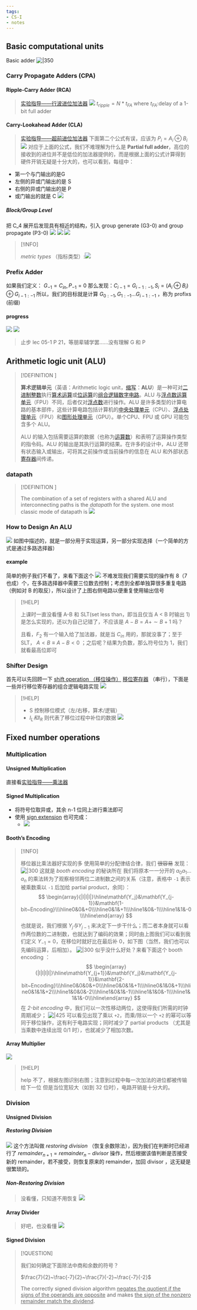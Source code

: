 ```yaml
---
tags:
- CS-I
- notes
---
```

## Basic computational units
Basic adder
![|350](attachments/05-Computational%20Operations%20&%20Units-1.png)
### Carry Propagate Adders (CPA)
#### Ripple-Carry Adder (RCA)
> [实验指导——行波进位加法器](https://zju-sys.pages.zjusct.io/sys1/sys1-sp24/lab2-1/#_4)
![](attachments/05-Computational%20Operations%20&%20Units.png)
$t_{ripple} = N*t_{FA}$ where $t_{FA}$:delay of a 1-bit full adder
#### Carry-Lookahead Adder (CLA)
> [实验指导——超前进位加法器](https://zju-sys.pages.zjusct.io/sys1/sys1-sp24/lab2-1/#_5)
> 下面第二个公式有误，应该为 $P_{i} = A_{i} \oplus B_{i}$
![](attachments/05-Computational%20Operations%20&%20Units-2.png)
对应于上面的公式，我们不难理解为什么是 **Partial full adder**，高位的接收到的进位并不是低位的加法器提供的，而是根据上面的公式计算得到
硬件开销无疑是十分大的，也可以看到，每组中：
- 第一个与门输出的是G
- 左侧的异或门输出的是 S
- 右侧的异或门输出的是 P
- 或门输出的就是 C
![](attachments/05-Computational%20Operations%20&%20Units-3.png)
##### Block/Group Level
把 C_4 展开后发现具有相近的结构，引入 group generate (G3-0) and group propagate (P3-0)
![](attachments/05-Computational%20Operations%20&%20Units-4.png)
![](attachments/05-Computational%20Operations%20&%20Units-6.png)
![](attachments/05-Computational%20Operations%20&%20Units-5.png)
> [!INFO]
>
>  _metric types_ （指标类型）:![](attachments/05-Computational%20Operations%20&%20Units-7.png)
### Prefix Adder
如果我们定义： $G_{-1} = C_{in}, P_{-1} = 0$
那么发现：$C_{i-1} = G_{i-1:-1}, S_{i}= (A_{i}\oplus B_{i})\oplus G_{i-1:-1}$
所以，我们的目标就是计算 $G_{0:-1},G_{1:-1}\dots G_{i-1:-1}$ ，称为 profixs (前缀)
#### progress
![](attachments/05-Computational%20Operations%20&%20Units-9.png)
![](attachments/05-Computational%20Operations%20&%20Units-8.png)
> 止步 lec 05-1 P 21，等朋辈辅学罢……没有理解 G 和 P
## Arithmetic logic unit (ALU)
> [!DEFINITION ]
>
> **算术逻辑单元**（英语：Arithmetic logic unit，[缩写](https://zh.wikipedia.org/wiki/%E7%B8%AE%E5%AF%AB "缩写")：**ALU**）是一种可对[二进制](https://zh.wikipedia.org/wiki/%E4%BA%8C%E8%BF%9B%E5%88%B6 "二进制")[整数](https://zh.wikipedia.org/wiki/%E6%95%B4%E6%95%B0 "整数")执行[算术运算](https://zh.wikipedia.org/wiki/%E7%AE%97%E6%9C%AF "算术")或[位运算](https://zh.wikipedia.org/wiki/%E4%BD%8D%E6%93%8D%E4%BD%9C "位操作")的[组合逻辑](https://zh.wikipedia.org/wiki/%E7%BB%84%E5%90%88%E9%80%BB%E8%BE%91%E7%94%B5%E8%B7%AF "组合逻辑电路")[数字电路](https://zh.wikipedia.org/wiki/%E6%95%B0%E5%AD%97%E7%94%B5%E8%B7%AF "数字电路")。ALU 与[浮点数运算单元](https://zh.wikipedia.org/wiki/%E6%B5%AE%E7%82%B9%E8%BF%90%E7%AE%97%E5%99%A8 "浮点运算器")（FPU）不同，后者仅对[浮点数](https://zh.wikipedia.org/wiki/%E6%B5%AE%E7%82%B9%E8%BF%90%E7%AE%97%E5%99%A8 "浮点运算器")进行操作。ALU 是许多类型的计算电路的基本部件，这些计算电路包括计算机的[中央处理单元](https://zh.wikipedia.org/wiki/%E4%B8%AD%E5%A4%AE%E5%A4%84%E7%90%86%E5%99%A8 "中央处理器")（CPU）、[浮点处理单元](https://zh.wikipedia.org/wiki/%E6%B5%AE%E7%82%B9%E8%BF%90%E7%AE%97%E5%99%A8 "浮点运算器")（FPU）和[图形处理单元](https://zh.wikipedia.org/wiki/%E5%9C%96%E5%BD%A2%E8%99%95%E7%90%86%E5%99%A8 "图形处理器")（GPU）。单个CPU、FPU 或 GPU 可能包含多个 ALU。
> 
> ALU 的输入包括需要运算的数据（也称为[运算数](https://zh.wikipedia.org/wiki/%E9%81%8B%E7%AE%97%E6%95%B8 "运算数")）和表明了运算操作类型的指令码。ALU 的输出是其执行运算的结果。在许多的设计中，ALU 还带有状态输入或输出，可将其之前操作或当前操作的信息在 ALU 和外部状态[寄存器](https://zh.wikipedia.org/wiki/%E5%AF%84%E5%AD%98%E5%99%A8 "寄存器")间传递。
### datapath
> [!DEFINITION ]
>
> The combination of a set of registers with a shared ALU and interconnecting paths is the _datapath_ for the system.
one most classic mode of datapath is 
![](attachments/05-Computational%20Operations%20&%20Units-10.png)
### How to Design An ALU
![](attachments/05-Computational%20Operations%20&%20Units-11.png)
如图中描述的，就是一部分用于实现运算，另一部分实现选择（一个简单的方式是通过多路选择器）
#### example
简单的例子我们不看了，来看下面这个
![](attachments/05-Computational%20Operations%20&%20Units-12.png)
不难发现我们需要实现的操作有 8（7 也成）个，在多路选择器中需要三位数去控制；考虑到全都单独算很多重复电路（例如对 B 的取反），所以设计了上图右侧电路以便重复使用输出信号
> [!HELP]
>
> 上课时一直没看懂 A-B 和 SLT(set less than，即当且仅当 A < B 时输出 1)是怎么实现的，还以为自己记错了，不应该是 $A-B = A+\sim B+1$ 吗？
> 
> 且看，$F_{2}$ 有一个输入给了加法器，就是当 $C_{in}$ 用的，那就没事了；至于 SLT， $A<B \equiv A-B<0$ ；之后呢？结果为负数，那么符号位为 1，我们就看最高位即可
### Shifter Design
首先可以先回顾一下 [shift operation （移位操作）](index.md#shift%20operation%20（移位操作）) [移位寄存器](https://zju-sys.pages.zjusct.io/sys1/sys1-sp24/lab4-1/#_7) （串行），下面是一些并行移位寄存器的组合逻辑电路实现
![](attachments/05-Computational%20Operations%20&%20Units-13.png)
> [!HELP]
>
> - S 控制移位模式（左/右移，算术/逻辑）
> - $I_{L}和 I_{R}$ 则代表了移位过程中补位的数据
![](attachments/05-Computational%20Operations%20&%20Units-14.png)
## Fixed number operations
### Multiplication 
#### Unsigned Multiplication
直接看[实验指导——乘法器](https://zju-sys.pages.zjusct.io/sys1/sys1-sp24/lab3-3/#_5)
#### Signed Multiplication
- 将符号位取异或，其余 n-1 位同上进行乘法即可
- 使用 [sign extension](01-Information%20Representation.md#sign%20extension) 也可完成：
    - ![](attachments/05-Computational%20Operations%20&%20Units-15.png)
#### Booth’s Encoding
> [!INFO]
>
> 移位器比乘法器好实现的多
使用简单的分配律结合律，我们 ~~很容易~~ 发现：
![|300](attachments/05-Computational%20Operations%20&%20Units-16.png)
这就是 _booth encoding_ 的秘诀所在
我们将原本一一分开的 $a_{0}a_{1}\dots a_{n}$ 的乘法转为了观察相邻两位二进制数之间的关系（注意，表格中 `-1` 表示被乘数乘以 `-1` 后加给 partial product，余同）：
$$
\begin{array}{|l|l|l|}\hline\mathbf{Y_j}&\mathbf{Y_{j-1}}&\mathbf{1-bit~Encoding}\\\hline0&0&+0\\\hline0&1&+1\\\hline1&0&-1\\\hline1&1&-0\\\hline\end{array}
$$
也就是说，我们根据 $Y_{j} 与 Y_{j-1}$ 来决定下一步干什么；而二者本身就可以看作两位数的二进制数，也就达到了编码的效果；同时由上图我们可以看到我们定义 $Y_{-1} = 0$，在移位时就好比在最后补 0，如下图（当然，我们也可以先编码运算，后相加）。
![|300](attachments/05-Computational%20Operations%20&%20Units-17.png)
似乎没什么好处？来看下面这个 booth encoding ：
$$
\begin{array}{|l|l|l|l|}\hline\mathbf{Y_{j+1}}&\mathbf{Y_j}&\mathbf{Y_{j-1}}&\mathbf{2-bit~Encoding}\\\hline0&0&0&+0\\\hline0&0&1&+1\\\hline0&1&0&+1\\\hline0&1&1&+2\\\hline1&0&0&-2\\\hline1&0&1&-1\\\hline1&1&0&-1\\\hline1&1&1&-0\\\hline\end{array}
$$
在 _2-bit encoding_ 中，我们可以一次性移动两位，这使得我们所需的时钟周期减少；
![|425](attachments/05-Computational%20Operations%20&%20Units-18.png)
可以看见出现了乘以 `+2`，而乘/除以一个 `+2` 的幂可以等同于移位操作，这有利于电路实现；同时减少了 partial products （尤其是当乘数中连续出现 0/1 时），也就减少了相加次数。
####  Array Multiplier
![](attachments/05-Computational%20Operations%20&%20Units-19.png)
> [!HELP]
>
> help 不了，根据左图识别右图；注意到过程中每一次加法的进位都被传输给下一位
但是当位宽较大（如到 32 位时），电路开销是十分大的。
### Division
#### Unsigned Division
##### Restoring Division
![](attachments/05-Computational%20Operations%20&%20Units-20.png)
这个方法叫做 _restoring division_ （恢复余数除法），因为我们在判断时已经进行了 $remainder_{n+1} = remainder_{n} -divisor$ 操作，然后根据该值判断是否接受新的 remainder，若不接受，则恢复原来的 remainder，加回 divisor ，这无疑是很繁琐的。
##### Non-Restoring Division
> 没看懂，只知道不用恢复
![](attachments/05-Computational%20Operations%20&%20Units-22.png)
#### Array Divider
> 好吧，也没看懂
![](attachments/05-Computational%20Operations%20&%20Units-23.png)
#### Signed Division
> [!QUESTION]
>
> 我们如何确定下面除法中商和余数的符号？
> 
> $\frac{7}{2}~\frac{-7}{2}~\frac{7}{-2}~\frac{-7}{-2}$
>
> The correctly signed division algorithm <u>negates the quotient  if the signs of the operands are opposite</u>  and makes  <u>the sign of the nonzero remainder match the dividend</u>.
